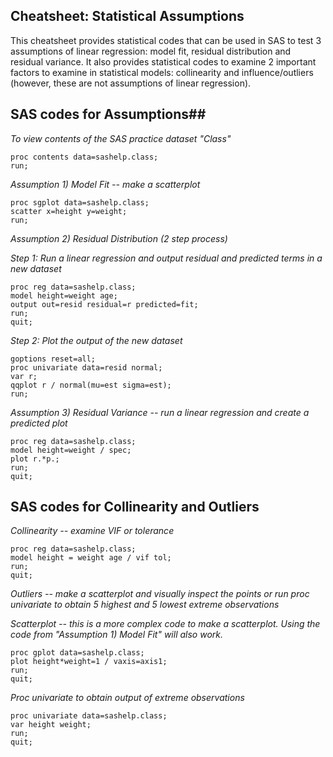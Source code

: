 ## Cheatsheet: Statistical Assumptions ##

This cheatsheet provides statistical codes that can be used in SAS to test 3 assumptions of linear regression: model fit, residual distribution and residual variance. It also provides statistical codes to examine 2 important factors to examine in statistical models: collinearity and influence/outliers (however, these are not assumptions of linear regression).

## SAS codes for Assumptions##

*To view contents of the SAS practice dataset "Class"*

```
proc contents data=sashelp.class;
run;
```

*Assumption 1) Model Fit -- make a scatterplot*

```
proc sgplot data=sashelp.class;
scatter x=height y=weight;
run;
```

*Assumption 2) Residual Distribution (2 step process)*

*Step 1: Run a linear regression and output residual and predicted terms in a new dataset*

```
proc reg data=sashelp.class;
model height=weight age;
output out=resid residual=r predicted=fit;
run;
quit;
```

*Step 2: Plot the output of the new dataset*

```
goptions reset=all;
proc univariate data=resid normal;
var r;
qqplot r / normal(mu=est sigma=est);
run;
```

*Assumption 3) Residual Variance -- run a linear regression and create a predicted plot*

```
proc reg data=sashelp.class;
model height=weight / spec;
plot r.*p.;
run;
quit;
```

## SAS codes for Collinearity and Outliers ##

*Collinearity -- examine VIF or tolerance*

```
proc reg data=sashelp.class;
model height = weight age / vif tol;
run;
quit;
```

*Outliers -- make a scatterplot and visually inspect the points or run proc univariate to obtain 5 highest and 5 lowest extreme observations*

*Scatterplot -- this is a more complex code to make a scatterplot. Using the code from "Assumption 1) Model Fit" will also work.*

```
proc gplot data=sashelp.class;
plot height*weight=1 / vaxis=axis1;
run;
quit;
```

*Proc univariate to obtain output of extreme observations*

```
proc univariate data=sashelp.class;
var height weight;
run;
quit;
```

